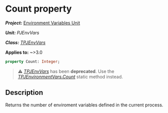 # Count property

***Project:*** [Environment Variables Unit](../API.md)

***Unit:*** _PJEnvVars_

***Class:*** [_TPJEnvVars_](./TPJEnvVars.md)

**Applies to:** ~>3.0

```pascal
property Count: Integer;
```

> ⚠️ [_TPJEnvVars_](./TPJEnvVars.md) has been **deprecated**. Use the [_TPJEnvironmentVars.Count_](./TPJEnvironmentVars-Count.md) static method instead.

## Description

Returns the number of enviroment variables defined in the current process.
